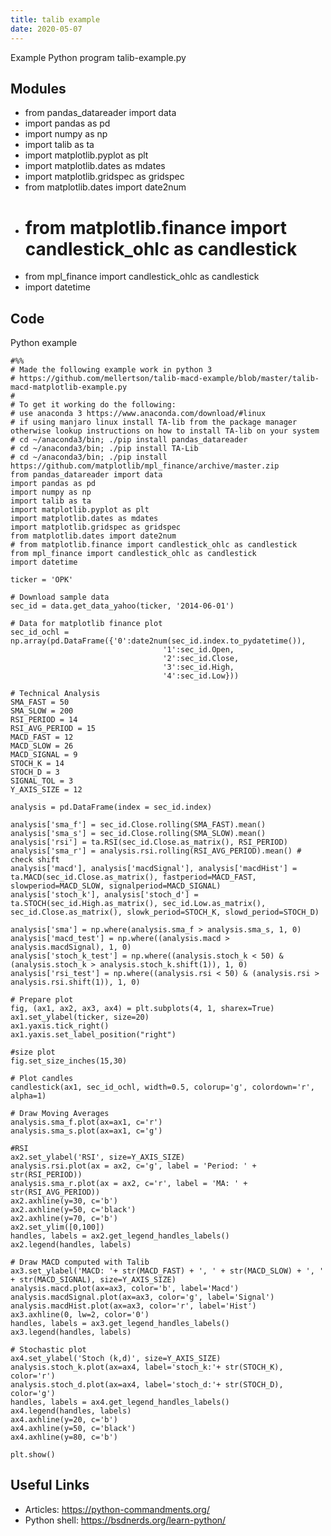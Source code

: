 ```yaml
---
title: talib example
date: 2020-05-07
---
```

Example Python program talib-example.py

## Modules

* from pandas_datareader import data
* import pandas as pd
* import numpy as np
* import talib as ta
* import matplotlib.pyplot as plt
* import matplotlib.dates as mdates
* import matplotlib.gridspec as gridspec
* from matplotlib.dates import date2num
* # from matplotlib.finance import candlestick_ohlc as candlestick
* from mpl_finance import candlestick_ohlc as candlestick
* import datetime

## Code

Python example

    #%%
    # Made the following example work in python 3
    # https://github.com/mellertson/talib-macd-example/blob/master/talib-macd-matplotlib-example.py
    #
    # To get it working do the following:
    # use anaconda 3 https://www.anaconda.com/download/#linux
    # if using manjaro linux install TA-lib from the package manager otherwise lookup instructions on how to install TA-lib on your system 
    # cd ~/anaconda3/bin; ./pip install pandas_datareader
    # cd ~/anaconda3/bin; ./pip install TA-Lib
    # cd ~/anaconda3/bin; ./pip install https://github.com/matplotlib/mpl_finance/archive/master.zip
    from pandas_datareader import data
    import pandas as pd
    import numpy as np
    import talib as ta
    import matplotlib.pyplot as plt
    import matplotlib.dates as mdates
    import matplotlib.gridspec as gridspec
    from matplotlib.dates import date2num
    # from matplotlib.finance import candlestick_ohlc as candlestick
    from mpl_finance import candlestick_ohlc as candlestick
    import datetime
    
    ticker = 'OPK'
    
    # Download sample data
    sec_id = data.get_data_yahoo(ticker, '2014-06-01')
    
    # Data for matplotlib finance plot
    sec_id_ochl = np.array(pd.DataFrame({'0':date2num(sec_id.index.to_pydatetime()),
                                      '1':sec_id.Open,
                                      '2':sec_id.Close,
                                      '3':sec_id.High,
                                      '4':sec_id.Low}))
    
    # Technical Analysis
    SMA_FAST = 50
    SMA_SLOW = 200
    RSI_PERIOD = 14
    RSI_AVG_PERIOD = 15
    MACD_FAST = 12
    MACD_SLOW = 26
    MACD_SIGNAL = 9
    STOCH_K = 14
    STOCH_D = 3
    SIGNAL_TOL = 3
    Y_AXIS_SIZE = 12
    
    analysis = pd.DataFrame(index = sec_id.index)
    
    analysis['sma_f'] = sec_id.Close.rolling(SMA_FAST).mean()
    analysis['sma_s'] = sec_id.Close.rolling(SMA_SLOW).mean()
    analysis['rsi'] = ta.RSI(sec_id.Close.as_matrix(), RSI_PERIOD)
    analysis['sma_r'] = analysis.rsi.rolling(RSI_AVG_PERIOD).mean() # check shift
    analysis['macd'], analysis['macdSignal'], analysis['macdHist'] = ta.MACD(sec_id.Close.as_matrix(), fastperiod=MACD_FAST, slowperiod=MACD_SLOW, signalperiod=MACD_SIGNAL)
    analysis['stoch_k'], analysis['stoch_d'] = ta.STOCH(sec_id.High.as_matrix(), sec_id.Low.as_matrix(), sec_id.Close.as_matrix(), slowk_period=STOCH_K, slowd_period=STOCH_D)
    
    analysis['sma'] = np.where(analysis.sma_f > analysis.sma_s, 1, 0)
    analysis['macd_test'] = np.where((analysis.macd > analysis.macdSignal), 1, 0)
    analysis['stoch_k_test'] = np.where((analysis.stoch_k < 50) & (analysis.stoch_k > analysis.stoch_k.shift(1)), 1, 0)
    analysis['rsi_test'] = np.where((analysis.rsi < 50) & (analysis.rsi > analysis.rsi.shift(1)), 1, 0)
    
    # Prepare plot
    fig, (ax1, ax2, ax3, ax4) = plt.subplots(4, 1, sharex=True)
    ax1.set_ylabel(ticker, size=20)
    ax1.yaxis.tick_right()
    ax1.yaxis.set_label_position("right")
    
    #size plot
    fig.set_size_inches(15,30)
    
    # Plot candles
    candlestick(ax1, sec_id_ochl, width=0.5, colorup='g', colordown='r', alpha=1)
    
    # Draw Moving Averages
    analysis.sma_f.plot(ax=ax1, c='r')
    analysis.sma_s.plot(ax=ax1, c='g')
    
    #RSI
    ax2.set_ylabel('RSI', size=Y_AXIS_SIZE)
    analysis.rsi.plot(ax = ax2, c='g', label = 'Period: ' + str(RSI_PERIOD))
    analysis.sma_r.plot(ax = ax2, c='r', label = 'MA: ' + str(RSI_AVG_PERIOD))
    ax2.axhline(y=30, c='b')
    ax2.axhline(y=50, c='black')
    ax2.axhline(y=70, c='b')
    ax2.set_ylim([0,100])
    handles, labels = ax2.get_legend_handles_labels()
    ax2.legend(handles, labels)
    
    # Draw MACD computed with Talib
    ax3.set_ylabel('MACD: '+ str(MACD_FAST) + ', ' + str(MACD_SLOW) + ', ' + str(MACD_SIGNAL), size=Y_AXIS_SIZE)
    analysis.macd.plot(ax=ax3, color='b', label='Macd')
    analysis.macdSignal.plot(ax=ax3, color='g', label='Signal')
    analysis.macdHist.plot(ax=ax3, color='r', label='Hist')
    ax3.axhline(0, lw=2, color='0')
    handles, labels = ax3.get_legend_handles_labels()
    ax3.legend(handles, labels)
    
    # Stochastic plot
    ax4.set_ylabel('Stoch (k,d)', size=Y_AXIS_SIZE)
    analysis.stoch_k.plot(ax=ax4, label='stoch_k:'+ str(STOCH_K), color='r')
    analysis.stoch_d.plot(ax=ax4, label='stoch_d:'+ str(STOCH_D), color='g')
    handles, labels = ax4.get_legend_handles_labels()
    ax4.legend(handles, labels)
    ax4.axhline(y=20, c='b')
    ax4.axhline(y=50, c='black')
    ax4.axhline(y=80, c='b')
    
    plt.show()

## Useful Links

- Articles: https://python-commandments.org/
- Python shell: https://bsdnerds.org/learn-python/
